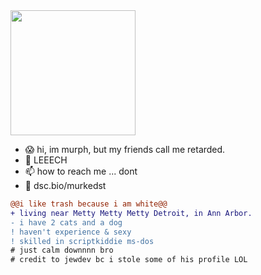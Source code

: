 <img align="center" height="200" src="https://64.media.tumblr.com/1c515c6b4e072c04e5ad3083d974b3fa/tumblr_pwlcr7YxJj1xvwkewo1_540.gifv"/>

- 😱 hi, im murph, but my friends call me retarded.
- 👀 LEEECH
- 📫 how to reach me ... dont
- 🌱 dsc.bio/murkedst


```diff
@@i like trash because i am white@@
+ living near Metty Metty Metty Detroit, in Ann Arbor.
- i have 2 cats and a dog
! haven't experience & sexy
! skilled in scriptkiddie ms-dos
# just calm downnnn bro
# credit to jewdev bc i stole some of his profile LOL 
```
